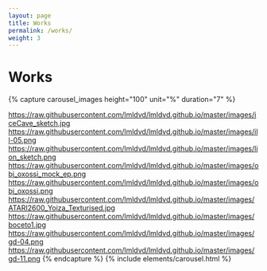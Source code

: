 ```yaml
---
layout: page
title: Works
permalink: /works/
weight: 3
---
```


# Works

{% capture carousel_images height="100" unit="%" duration="7" %}

https://raw.githubusercontent.com/lmldvd/lmldvd.github.io/master/images/iceCave_sketch.jpg
https://raw.githubusercontent.com/lmldvd/lmldvd.github.io/master/images/ill-05.png
https://raw.githubusercontent.com/lmldvd/lmldvd.github.io/master/images/lion_sketch.png
https://raw.githubusercontent.com/lmldvd/lmldvd.github.io/master/images/obj_oxossi_mock_ep.png
https://raw.githubusercontent.com/lmldvd/lmldvd.github.io/master/images/obj_oxossi.png
https://raw.githubusercontent.com/lmldvd/lmldvd.github.io/master/images/ATARI2600_Yoiza_Texturised.jpg
https://raw.githubusercontent.com/lmldvd/lmldvd.github.io/master/images/boceto1.jpg
https://raw.githubusercontent.com/lmldvd/lmldvd.github.io/master/images/gd-04.png
https://raw.githubusercontent.com/lmldvd/lmldvd.github.io/master/images/gd-11.png
{% endcapture %}
{% include elements/carousel.html %}

